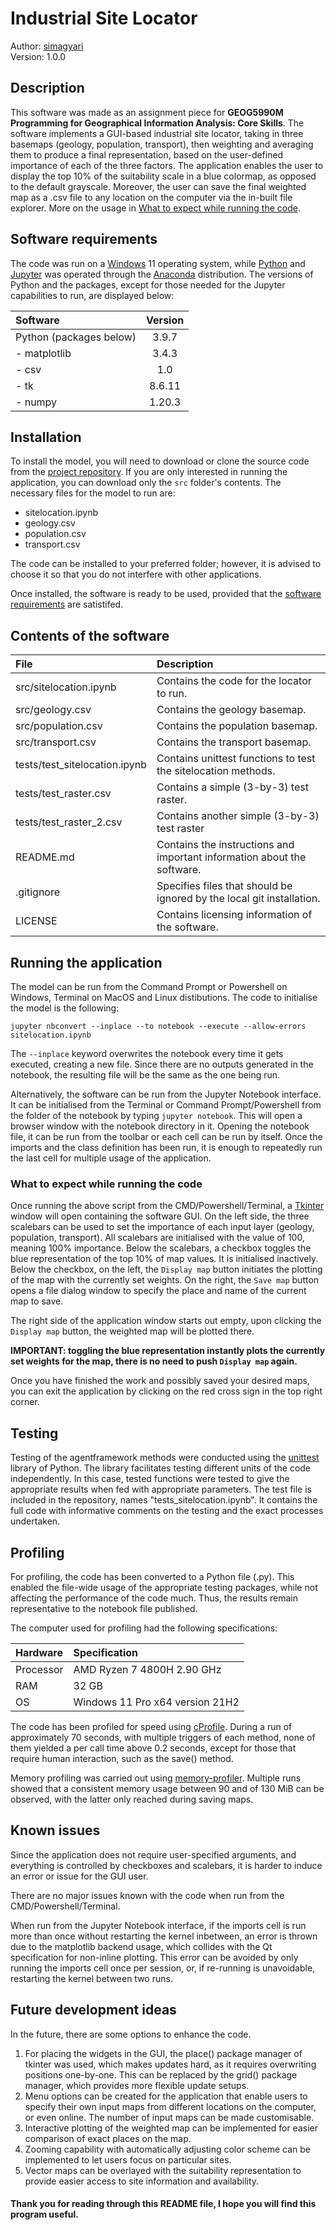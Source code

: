 # Industrial Site Locator

Author: [simagyari](https://github.com/simagyari)  
Version: 1.0.0

## Description
This software was made as an assignment piece for **GEOG5990M Programming for Geographical Information Analysis: Core Skills**. The software implements a GUI-based industrial site locator, taking in three basemaps (geology, population, transport), then weighting and averaging them to produce a final representation, based on the user-defined importance of each of the three factors. The application enables the user to display the top 10% of the suitability scale in a blue colormap, as opposed to the default grayscale. Moreover, the user can save the final weighted map as a .csv file to any location on the computer via the in-built file explorer. More on the usage in [What to expect while running the code](#what-to-expect-while-running-the-code).

## Software requirements
The code was run on a [Windows](https://www.microsoft.com/en-us/windows?r=1) 11 operating system, while [Python](https://www.python.org/) and [Jupyter](https://jupyter.org/) was operated through the [Anaconda](https://www.anaconda.com/) distribution. The versions of Python and the packages, except for those needed for the Jupyter capabilities to run, are displayed below:

| **Software** | **Version** |
| :------- | :-----: |
| Python (packages below) | 3.9.7 |
| - matplotlib | 3.4.3 |
| - csv | 1.0 |
| - tk | 8.6.11 |
| - numpy | 1.20.3 |

## Installation
To install the model, you will need to download or clone the source code from the [project repository](https://github.com/simagyari/GEOG5990M_Assignment2). If you are only interested in running the application, you can download only the `src` folder's contents. The necessary files for the model to run are:
- sitelocation.ipynb
- geology.csv
- population.csv
- transport.csv

The code can be installed to your preferred folder; however, it is advised to choose it so that you do not interfere with other applications.

Once installed, the software is ready to be used, provided that the [software requirements](#software-requirements) are satistifed.

## Contents of the software

| **File** | **Description** |
| :--- | :---------- |
| src/sitelocation.ipynb | Contains the code for the locator to run. |
| src/geology.csv | Contains the geology basemap. |
| src/population.csv | Contains the population basemap. |
| src/transport.csv | Contains the transport basemap. |
| tests/test_sitelocation.ipynb | Contains unittest functions to test the sitelocation methods. |
| tests/test_raster.csv | Contains a simple (3-by-3) test raster. |
| tests/test_raster_2.csv | Contains another simple (3-by-3) test raster |
| README.md | Contains the instructions and important information about the software. |
| .gitignore | Specifies files that should be ignored by the local git installation. |
| LICENSE | Contains licensing information of the software. |

## Running the application
The model can be run from the Command Prompt or Powershell on Windows, Terminal on MacOS and Linux distibutions. The code to initialise the model is the following:
```
jupyter nbconvert --inplace --to notebook --execute --allow-errors sitelocation.ipynb
```
The `--inplace` keyword overwrites the notebook every time it gets executed, creating a new file. Since there are no outputs generated in the notebook, the resulting file will be the same as the one being run.

Alternatively, the software can be run from the Jupyter Notebook interface. It can be initialised from the Terminal or Command Prompt/Powershell from the folder of the notebook by typing `jupyter notebook`. This will open a browser window with the notebook directory in it. Opening the notebook file, it can be run from the toolbar or each cell can be run by itself. Once the imports and the class definition has been run, it is enough to repeatedly run the last cell for multiple usage of the application.

### What to expect while running the code
Once running the above script from the CMD/Powershell/Terminal, a [Tkinter](https://docs.python.org/3/library/tkinter.html) window will open containing the software GUI. On the left side, the three scalebars can be used to set the importance of each input layer (geology, population, transport). All scalebars are initialised with the value of 100, meaning 100% importance. Below the scalebars, a checkbox toggles the blue representation of the top 10% of map values. It is initialised inactively. Below the checkbox, on the left, the `Display map` button initiates the plotting of the map with the currently set weights. On the right, the `Save map` button opens a file dialog window to specify the place and name of the current map to save.

The right side of the application window starts out empty, upon clicking the `Display map` button, the weighted map will be plotted there.

**IMPORTANT: toggling the blue representation instantly plots the currently set weights for the map, there is no need to push `Display map` again.**

Once you have finished the work and possibly saved your desired maps, you can exit the application by clicking on the red cross sign in the top right corner.

## Testing
Testing of the agentframework methods were conducted using the [unittest](https://docs.python.org/3/library/unittest.html) library of Python. The library facilitates testing different units of the code independently. In this case, tested functions were tested to give the appropriate results when fed with appropriate parameters. The test file is included in the repository, names "tests_sitelocation.ipynb". It contains the full code with informative comments on the testing and the exact processes undertaken.

## Profiling
For profiling, the code has been converted to a Python file (.py). This enabled the file-wide usage of the appropriate testing packages, while not affecting the performance of the code much. Thus, the results remain representative to the notebook file published.

The computer used for profiling had the following specifications:

| **Hardware** | **Specification** |
| :------- | :------------ |
| Processor | AMD Ryzen 7 4800H 2.90 GHz |
| RAM | 32 GB |
| OS | Windows 11 Pro x64 version 21H2 |

The code has been profiled for speed using [cProfile](https://docs.python.org/3/library/profile.html). During a run of approximately 70 seconds, with multiple triggers of each method, none of them yielded a per call time above 0.2 seconds, except for those that require human interaction, such as the save() method.

Memory profiling was carried out using [memory-profiler](https://pypi.org/project/memory-profiler/). Multiple runs showed that a consistent memory usage between 90 and of 130 MiB can be observed, with the latter only reached during saving maps.

## Known issues
Since the application does not require user-specified arguments, and everything is controlled by checkboxes and scalebars, it is harder to induce an error or issue for the GUI user.

There are no major issues known with the code when run from the CMD/Powershell/Terminal.

When run from the Jupyter Notebook interface, if the imports cell is run more than once without restarting the kernel inbetween, an error is thrown due to the matplotlib backend usage, which collides with the Qt specification for non-inline plotting. This error can be avoided by only running the imports cell once per session, or, if re-running is unavoidable, restarting the kernel between two runs.

## Future development ideas

In the future, there are some options to enhance the code.

1. For placing the widgets in the GUI, the place() package manager of tkinter was used, which makes updates hard, as it requires overwriting positions one-by-one. This can be replaced by the grid() package manager, which provides more flexible update setups.
2. Menu options can be created for the application that enable users to specify their own input maps from different locations on the computer, or even online. The number of input maps can be made customisable.
3. Interactive plotting of the weighted map can be implemented for easier comparison of exact places on the map.
4. Zooming capability with automatically adjusting color scheme can be implemented to let users focus on particular sites.
5. Vector maps can be overlayed with the suitability representation to provide easier access to site information and availability.

#### Thank you for reading through this README file, I hope you will find this program useful.
